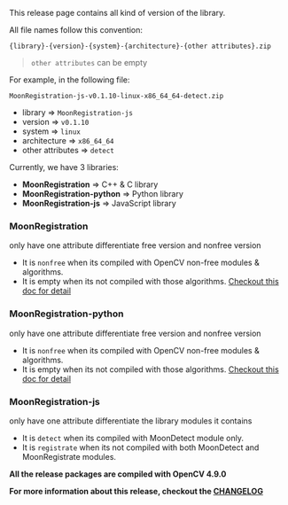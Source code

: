 This release page contains all kind of version of the library.

All file names follow this convention:

```
{library}-{version}-{system}-{architecture}-{other attributes}.zip
```

> `other attributes` can be empty

For example, in the following file:

```
MoonRegistration-js-v0.1.10-linux-x86_64_64-detect.zip
```

* library => `MoonRegistration-js`
* version => `v0.1.10`
* system => `linux`
* architecture => `x86_64_64`
* other attributes => `detect`

Currently, we have 3 libraries:
* **MoonRegistration** => C++ & C library
* **MoonRegistration-python** => Python library
* **MoonRegistration-js** => JavaScript library

### MoonRegistration

only have one attribute differentiate free version and nonfree version

* It is `nonfree` when its compiled with OpenCV non-free modules & algorithms.
* It is empty when its not compiled with those algorithms. [Checkout this doc for detail](https://github.com/Gavin1937/MoonRegistration/blob/main/BUILDING.md#about-opencv-versions--modules)

### MoonRegistration-python

only have one attribute differentiate free version and nonfree version

* It is `nonfree` when its compiled with OpenCV non-free modules & algorithms.
* It is empty when its not compiled with those algorithms. [Checkout this doc for detail](https://github.com/Gavin1937/MoonRegistration/blob/main/BUILDING.md#about-opencv-versions--modules)

### MoonRegistration-js

only have one attribute differentiate the library modules it contains

* It is `detect` when its compiled with MoonDetect module only.
* It is `registrate` when its not compiled with both MoonDetect and MoonRegistrate modules.

**All the release packages are compiled with OpenCV 4.9.0**

**For more information about this release, checkout the [CHANGELOG](https://github.com/Gavin1937/MoonRegistration/blob/main/CHANGELOG.md)**
